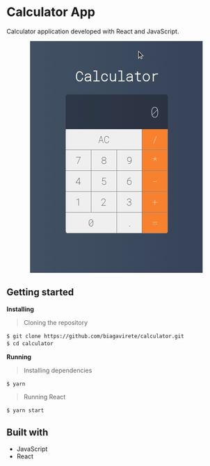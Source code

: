 # Calculator App

Calculator application developed with React and JavaScript.

<p align="center" width="100%">
    <img src="https://github.com/biagavirete/calculator/blob/master/src/assets/calculator.gif">
</p>


## Getting started

**Installing**
> Cloning the repository

```bash
$ git clone https://github.com/biagavirete/calculator.git
$ cd calculator
```

**Running**
> Installing dependencies

```bash
$ yarn
```

> Running React

```bash
$ yarn start
```

## Built with

* JavaScript
* React
